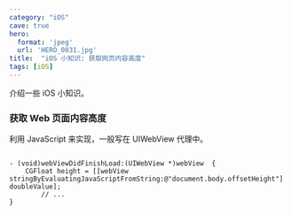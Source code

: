 ```yaml
---
category: "iOS"
cave: true
hero:
  format: 'jpeg'
  url: 'HERO_0031.jpg'
title:  "iOS 小知识: 获取网页内容高度"
tags: [iOS]
---
```

介绍一些 iOS 小知识。

### 获取 Web 页面内容高度

利用 JavaScript 来实现，一般写在 UIWebView 代理中。

```objc

- (void)webViewDidFinishLoad:(UIWebView *)webView  {
    CGFloat height = [[webView stringByEvaluatingJavaScriptFromString:@"document.body.offsetHeight"] doubleValue];
		// ...
}

```




